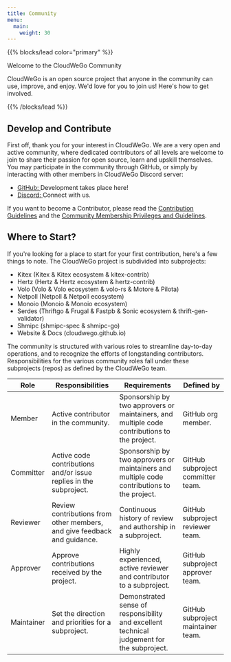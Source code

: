 ```yaml
---
title: Community
menu:
  main:
    weight: 30
---
```


{{% blocks/lead color="primary" %}}
<div class="h5 mb-0 m-4">
  <div class="h1">Welcome to the CloudWeGo Community</div>
  <p>CloudWeGo is an open source project that anyone in the community can
    use, improve, and enjoy. We'd love for you to join us! Here's how to get involved.</p>
</div>

{{% /blocks/lead %}}

## Develop and Contribute

First off, thank you for your interest in CloudWeGo. We are a very open and active community, where dedicated contributors of all levels are welcome to join to share their passion for open source, learn and upskill themselves.
You may participate in the community through GitHub, or simply by interacting with other members in CloudWeGo Discord server:

  <ul>
    <li title="GitHub">
      <a
        target="_blank"
        rel="noopener"
        href="https://github.com/cloudwego"
      >
        <i class="fab fa-github"></i> GitHub:
      </a>
      Development takes place here!
    </li>
    <li title="Slack">
      <a
        target="_blank"
        rel="noopener"
        href="https://discord.gg/UX7MPbh7"
      >
        <i class="fab fa-discord"></i> Discord:
      </a>
      Connect with us.
    </li>
  </ul>

If you want to become a Contributor, please read the <a href="https://github.com/cloudwego/community/blob/main/CONTRIBUTING.md">Contribution Guidelines</a> and the <a href="https://github.com/cloudwego/community/blob/main/COMMUNITY_MEMBERSHIP.md">Community Membership Privileges and Guidelines</a>.

## Where to Start?
  
  If you're looking for a place to start for your first contribution, here's a few things to note. The CloudWeGo project is subdivided into subprojects:

- Kitex (Kitex & Kitex ecosystem & kitex-contrib)
- Hertz (Hertz & Hertz ecosystem & hertz-contrib)
- Volo (Volo & Volo ecosystem & volo-rs & Motore & Pilota)
- Netpoll (Netpoll & Netpoll ecosystem)
- Monoio (Monoio & Monoio ecosystem)
- Serdes (Thriftgo & Frugal & Fastpb & Sonic ecosystem & thrift-gen-validator)
- Shmipc (shmipc-spec & shmipc-go)
- Website & Docs (cloudwego.github.io)

The community is structured with various roles to streamline day-to-day operations, and to recognize the efforts of longstanding contributors. Responsibilities for the various community roles fall under these subprojects (repos) as defined by the CloudWeGo team.

 <table class='table table-bordered table-striped table-hover'>
      <thead>
      <tr>
        <th class="text-left">Role</th>
        <th class="text-left">Responsibilities</th>
        <th class="text-left">Requirements</th>
        <th class="text-left">Defined by</th>
      </tr>
      </thead>
      <tr>
        <td class="text-left">Member</td>
        <td>Active contributor in the community.</td>
        <td>Sponsorship by two approvers or maintainers, and multiple code contributions to the project.</td>
        <td>GitHub org member.</td>
      </tr>
      <tr>
        <td class="text-left">Committer</td>
        <td>Active code contributions and/or issue replies in the subproject.</td>
        <td>Sponsorship by two approvers or maintainers and multiple code contributions to the project.</td>
        <td>GitHub subproject committer team.</td>
      </tr>
      <tr>
        <td class="text-left">Reviewer</td>
        <td>Review contributions from other members, and give feedback and guidance.</td>
        <td>Continuous history of review and authorship in a subproject.</td>
        <td>GitHub subproject reviewer team.</td>
      </tr>
      <tr>
        <td class="text-left">Approver</td>
        <td>Approve contributions received by the project.</td>
        <td>Highly experienced, active reviewer and contributor to a subproject.</td>
        <td>GitHub subproject approver team.</td>
      </tr>
      <tr>
        <td class="text-left">Maintainer</td>
        <td>Set the direction and priorities for a subproject.</td>
        <td>Demonstrated sense of responsibility and excellent technical judgement for the subproject.</td>
        <td>GitHub subproject maintainer team.</td>
      </tr>
</table>
